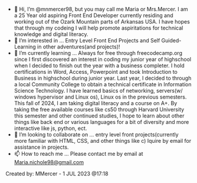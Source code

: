 - 👋 Hi, I’m @mnmercer98, but you may call me Maria or Mrs.Mercer. I am a 25 Year old aspiring Front End Developer currently residing and working out of the Ozark Mountain parts of Arkansas USA. I have hopes that through my codeing I will help promote aspiritations for technical knowledge and digital literacy. 
- 👀 I’m interested in ... Entry Level Front End Projects and Self Guided-Learning in other adventures(and projects)!
- 🌱 I’m currently learning ... Always for free through freecodecamp.org since I first discovered an interest in coding my junior year of highschool when I decided to finish out the year with a business completer. I hold certifications in Word, Access, Powerpoint and took Introduction to Business in highschool during junior year. Last year, I  decided to through a local Community College to obtain a technical certificate in Information Science Technology. I have learned basics of networking, servers(w/ windows hypervisor and Linux os), Linux os in the previous semesters. This fall of 2024, I am taking digital literacy and a course on A+. By taking the free available courses like cs50 through Harvard University this semester  and other continued studies, I hope to learn about other things like back end or various languages for a bit of diversity and more interactive like js, python, ect.
- 💞️ I’m looking to collaborate on ... entry level front projects(currently more familiar with HTML, CSS, and other things like c) Iquire by email for assistance in projects.
- 📫 How to reach me ... Please contact me by email at Maria.nichole98@gmail.com

Created by: MMercer - 1 JUL 2023 @17:18
<!---
mnmercer98/mnmercer98 is a ✨ special ✨ repository because its `README.md` (this file) appears on your GitHub profile.
You can click the Preview link to take a look at your changes.
--->
